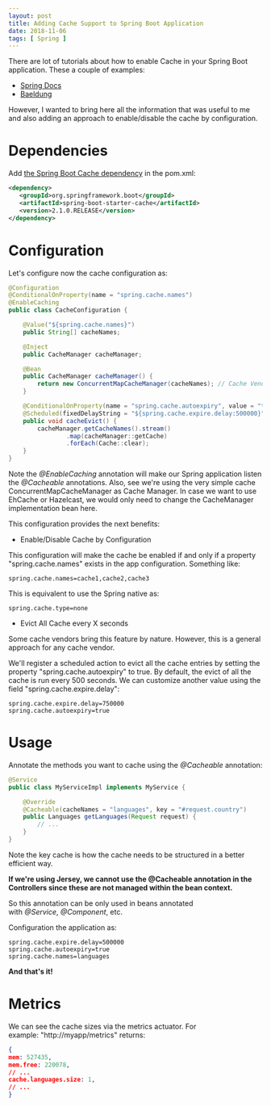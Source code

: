 ```yaml
---
layout: post
title: Adding Cache Support to Spring Boot Application
date: 2018-11-06
tags: [ Spring ]
---
```


There are lot of tutorials about how to enable Cache in your Spring Boot application. These a couple of examples:
- [Spring Docs](https://docs.spring.io/spring/docs/current/spring-framework-reference/integration.html#cache)
- [Baeldung](https://www.baeldung.com/spring-cache-tutorial)

However, I wanted to bring here all the information that was useful to me and also adding an approach to enable/disable the cache by configuration. 

# Dependencies

Add [the Spring Boot Cache dependency](https://mvnrepository.com/artifact/org.springframework.boot/spring-boot-starter-cache) in the pom.xml:
```xml
<dependency>
   <groupId>org.springframework.boot</groupId>
   <artifactId>spring-boot-starter-cache</artifactId>
   <version>2.1.0.RELEASE</version>
</dependency>
```

# Configuration

Let's configure now the cache configuration as:

```java
@Configuration
@ConditionalOnProperty(name = "spring.cache.names")
@EnableCaching
public class CacheConfiguration {

    @Value("${spring.cache.names}")
    public String[] cacheNames;

    @Inject
    public CacheManager cacheManager;

    @Bean
    public CacheManager cacheManager() {
        return new ConcurrentMapCacheManager(cacheNames); // Cache Vendor
    }

    @ConditionalOnProperty(name = "spring.cache.autoexpiry", value = "true")
    @Scheduled(fixedDelayString = "${spring.cache.expire.delay:500000}")
    public void cacheEvict() {
        cacheManager.getCacheNames().stream()
                .map(cacheManager::getCache)
                .forEach(Cache::clear);
    }
}
```
Note the *@EnableCaching* annotation will make our Spring application listen the *@Cacheable* annotations. 
Also, see we're using the very simple cache ConcurrentMapCacheManager as Cache Manager. In case we want to use EhCache or Hazelcast, we would only need to change the CacheManager implementation bean here.

This configuration provides the next benefits:
- Enable/Disable Cache by Configuration

This configuration will make the cache be enabled if and only if a property "spring.cache.names" exists in the app configuration. Something like:

```
spring.cache.names=cache1,cache2,cache3
```

This is equivalent to use the Spring native as:
```
spring.cache.type=none
```

- Evict All Cache every X seconds

Some cache vendors bring this feature by nature. However, this is a general approach for any cache vendor.

We'll register a scheduled action to evict all the cache entries by setting the property "spring.cache.autoexpiry" to true. By default, the evict of all the cache is run every 500 seconds. We can customize another value using the field "spring.cache.expire.delay":

```
spring.cache.expire.delay=750000
spring.cache.autoexpiry=true
```

# Usage

Annotate the methods you want to cache using the *@Cacheable* annotation:
```java
@Service
public class MyServiceImpl implements MyService {

    @Override
    @Cacheable(cacheNames = "languages", key = "#request.country")
    public Languages getLanguages(Request request) {
        // ...
    }
}
```

Note the key cache is how the cache needs to be structured in a better efficient way.

**If we're using Jersey, we cannot use the @Cacheable annotation in the Controllers since these are not managed within the bean context.**

So this annotation can be only used in beans annotated with *@Service*, *@Component*, etc.

Configuration the application as:
```
spring.cache.expire.delay=500000
spring.cache.autoexpiry=true
spring.cache.names=languages
```
**And that's it!**

# Metrics
We can see the cache sizes via the metrics actuator. For example: "http://myapp/metrics" returns:

```json
{
mem: 527435,
mem.free: 220078,
// ...
cache.languages.size: 1,
// ...
}
```
